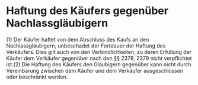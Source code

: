 # Haftung des Käufers gegenüber Nachlassgläubigern

(1) Der Käufer haftet von dem Abschluss des Kaufs an den Nachlassgläubigern, unbeschadet der Fortdauer der Haftung des Verkäufers. Dies gilt auch von den Verbindlichkeiten, zu deren Erfüllung der Käufer dem Verkäufer gegenüber nach den §§ 2378, 2379 nicht verpflichtet ist.(2) Die Haftung des Käufers den Gläubigern gegenüber kann nicht durch Vereinbarung zwischen dem Käufer und dem Verkäufer ausgeschlossen oder beschränkt werden. 

